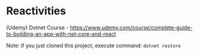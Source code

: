# Reactivities

(Udemy) Dotnet Course - https://www.udemy.com/course/complete-guide-to-building-an-app-with-net-core-and-react

Note: if you just cloned this project, execute command: `dotnet restore`
